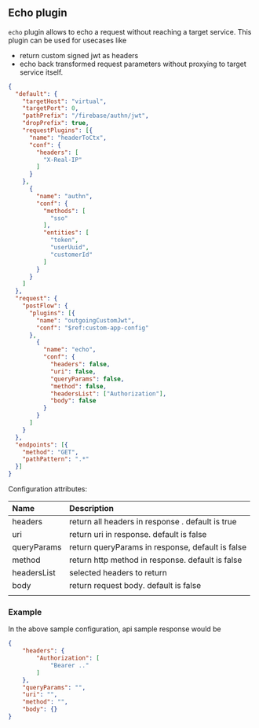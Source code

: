 ## Echo plugin

`echo` plugin allows to echo a request without reaching a target service.
This plugin can be used for usecases like
- return custom signed jwt as headers
- echo back transformed request parameters without proxying to target service itself.

```json
{
  "default": {
    "targetHost": "virtual",
    "targetPort": 0,
    "pathPrefix": "/firebase/authn/jwt",
    "dropPrefix": true,
    "requestPlugins": [{
      "name": "headerToCtx",
      "conf": {
        "headers": [
          "X-Real-IP"
        ]
      }
    },
      {
        "name": "authn",
        "conf": {
          "methods": [
            "sso"
          ],
          "entities": [
            "token",
            "userUuid",
            "customerId"
          ]
        }
      }
    ]
  },
  "request": {
    "postFlow": {
      "plugins": [{
        "name": "outgoingCustomJwt",
        "conf": "$ref:custom-app-config"
      },
        {
          "name": "echo",
          "conf": {
            "headers": false,
            "uri": false,
            "queryParams": false,
            "method": false,
            "headersList": ["Authorization"],
            "body": false
          }
        }
      ]
    }
  },
  "endpoints": [{
    "method": "GET",
    "pathPattern": ".*"
  }]
}
```

Configuration attributes:

| Name            | Description                                                                                                                       |
|:----------------|:----------------------------------------------------------------------------------------------------------------------------------|
| headers         | return all headers in response . default is true                                                                                                    |
| uri             | return uri in response. default is false                                                    |
| queryParams     | return queryParams in response, default is false                                            |
| method          | return http method in response. default is false                                             |
| headersList     | selected headers to return                                                                    |
| body            | return request body. default is false                 |
                                                                                             |
### Example

In the above sample configuration, api sample response would be

```json
{
    "headers": {
        "Authorization": [
            "Bearer .."
        ]
    },
    "queryParams": "",
    "uri": "",
    "method": "",
    "body": {}
}

```
